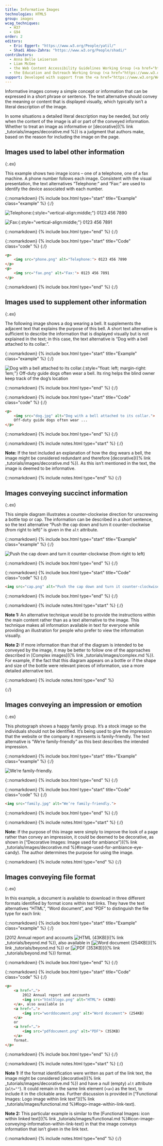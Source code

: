 ```yaml
---
title: Informative Images
technologies: HTML5
group: images
wcag_techniques:
  - H37
  - G94
order: 2
editors:
  - Eric Eggert: "https://www.w3.org/People/yatil/"
  - Shadi Abou-Zahra: "https://www.w3.org/People/shadi/"
contributors:
  - Anna Belle Leiserson
  - Liam McGee
  - the Web Content Accessibility Guidelines Working Group (<a href="https://www.w3.org/WAI/GL/">WCAG WG</a>)
  - the Education and Outreach Working Group (<a href="https://www.w3.org/WAI/EO/">EOWG</a>)
support: Developed with support from the <a href="https://www.w3.org/WAI/ACT/">WAI-ACT project</a>, co-funded by the <strong>European Commission <abbr title="Information Society Technologies">IST</abbr> Programme</strong>.
---
```


Informative images convey a simple concept or information that can be expressed in a short phrase or sentence. The text alternative should convey the meaning or content that is displayed visually, which typically isn’t a literal description of the image.

In some situations a detailed literal description may be needed, but only when the content of the image is all or part of the conveyed information. Whether to treat an image as informative or [decorative]({% link _tutorials/images/decorative.md %}) is a judgment that authors make, based on the reason for including the image on the page.

## Images used to label other information
{:.ex}

This example shows two image icons – one of a telephone, one of a fax machine. A phone number follows each image. Consistent with the visual presentation, the text alternatives “Telephone:” and “Fax:” are used to identify the device associated with each number.

{::nomarkdown}
{% include box.html type="start" title="Example" class="example" %}
{:/}

![Telephone:](../../img/phone.png){:style="vertical-align:middle;"} 0123 456 7890

![Fax:](../../img/fax.png){:style="vertical-align:middle;"} 0123 456 7891

{::nomarkdown}
{% include box.html type="end" %}
{:/}

{::nomarkdown}
{% include box.html type="start" title="Code" class="code" %}
{:/}

~~~ html
<p>
	<img src="phone.png" alt="Telephone:"> 0123 456 7890
</p>
<p>
	<img src="fax.png" alt="Fax:"> 0123 456 7891
</p>
~~~

{::nomarkdown}
{% include box.html type="end" %}
{:/}

## Images used to supplement other information
{:.ex}

The following image shows a dog wearing a bell. It supplements the adjacent text that explains the purpose of this bell. A short text alternative is sufficient to describe the information that is displayed visually but is not explained in the text; in this case, the text alternative is “Dog with a bell attached to its collar.”.

{::nomarkdown}
{% include box.html type="start" title="Example" class="example" %}
{:/}

![Dog with a bell attached to its collar.](../../img/dog.jpg){:style="float: left; margin-right: 1em;"} Off-duty guide dogs often wear a bell. Its ring helps the blind owner keep track of the dog’s location

{::nomarkdown}
{% include box.html type="end" %}
{:/}

{::nomarkdown}
{% include box.html type="start" title="Code" class="code" %}
{:/}

~~~ html
<p>
	<img src="dog.jpg" alt="Dog with a bell attached to its collar.">
	Off-duty guide dogs often wear ...
</p>
~~~

{::nomarkdown}
{% include box.html type="end" %}
{:/}

{::nomarkdown}
{% include notes.html type="start" %}
{:/}

**Note:** If the text included an explanation of how the dog wears a bell, the image might be considered redundant and therefore [decorative]({% link _tutorials/images/decorative.md %}). As this isn’t mentioned in the text, the image is deemed to be informative.

{::nomarkdown}
{% include notes.html type="end" %}
{:/}

## Images conveying succinct information
{:.ex}

This simple diagram illustrates a counter-clockwise direction for unscrewing a bottle top or cap. The information can be described in a short sentence, so the text alternative “Push the cap down and turn it counter-clockwise (from right to left)” is given in the `alt` attribute.

{::nomarkdown}
{% include box.html type="start" title="Example" class="example" %}
{:/}

<img src="../../img/counter-clockwise.jpg" alt="Push the cap down and turn it counter-clockwise (from right to left)" style="vertical-align: middle; margin-right: .5em;">

{::nomarkdown}
{% include box.html type="end" %}
{:/}

{::nomarkdown}
{% include box.html type="start" title="Code" class="code" %}
{:/}

~~~ html
<img src="cap.png" alt="Push the cap down and turn it counter-clockwise (from right to left)">
~~~

{::nomarkdown}
{% include box.html type="end" %}
{:/}

{::nomarkdown}
{% include notes.html type="start" %}
{:/}

**Note 1:** An alternative technique would be to provide the instructions within the main content rather than as a text alternative to the image. This technique makes all information available in text for everyone while providing an illustration for people who prefer to view the information visually.

**Note 2:** If more information than that of the diagram is intended to be conveyed by the image, it may be better to follow one of the approaches described in [Complex images]({% link _tutorials/images/complex.md %}). For example, if the fact that this diagram appears on a bottle or if the shape and size of the bottle were relevant pieces of information, use a more detailed alternative text.

{::nomarkdown}
{% include notes.html type="end" %}

{:/}

## Images conveying an impression or emotion
{:.ex}

This photograph shows a happy family group. It’s a stock image so the individuals should not be identified. It’s being used to give the impression that the website or the company it represents is family-friendly. The text alternative is “We’re family-friendly” as this best describes the intended impression.

{::nomarkdown}
{% include box.html type="start" title="Example" class="example" %}
{:/}

![We’re family-friendly.](../../img/family.jpg)

{::nomarkdown}
{% include box.html type="end" %}
{:/}

{::nomarkdown}
{% include box.html type="start" title="Code" class="code" %}
{:/}

~~~ html
<img src="family.jpg" alt="We’re family-friendly.">
~~~

{::nomarkdown}
{% include box.html type="end" %}
{:/}

{::nomarkdown}
{% include notes.html type="start" %}
{:/}

**Note:** If the purpose of this image were simply to improve the look of a page rather than convey an impression, it could be deemed to be decorative, as shown in [“Decorative Images: Image used for ambiance”]({% link _tutorials/images/decorative.md %}#image-used-for-ambiance-eye-candy). The author determines the purpose for using the image.

{::nomarkdown}
{% include notes.html type="end" %}
{:/}

## Images conveying file format
{:.ex}

In this example, a document is available to download in three different
formats identified by format icons within text links. They have the text
alternatives “HTML”, “Word document”, and “PDF” to distinguish the file
type for each link:

{::nomarkdown}
{% include box.html type="start" title="Example" class="example" %}
{:/}

[2012 Annual report and accounts ![HTML](../../img/html5logo.png) (43KB)]({% link _tutorials/beyond.md %}), also available in [![Word document](../../img/worddocument.png) (254KB)]({% link _tutorials/beyond.md %}) or [![PDF](../../img/pdfdocument.png) (353KB)]({% link _tutorials/beyond.md %}) format.

{::nomarkdown}
{% include box.html type="end" %}
{:/}

{::nomarkdown}
{% include box.html type="start" title="Code" class="code" %}
{:/}

~~~ html
<p>
	<a href="…">
		2012 Annual report and accounts
		<img src="html5logo.png" alt="HTML"> (43KB)
	</a>, also available in
	<a href="…">
		<img src="worddocument.png" alt="Word document"> (254KB)
	</a>
	or
	<a href="…">
		<img src="pdfdocument.png" alt="PDF"> (353KB)
	</a>
	format.
</p>
~~~

{::nomarkdown}
{% include box.html type="end" %}
{:/}

{::nomarkdown}
{% include notes.html type="start" %}
{:/}

**Note 1:** If the format identification were written as part of the link text, the image might be considered [decorative]({% link _tutorials/images/decorative.md %}) and have a null (empty) `alt` attribute (`alt=""`). It could remain in the same link element (`<a>`) as the text, to include it in the clickable area. Further discussion is provided in [“Functional Images: Logo image within link text”]({% link _tutorials/images/functional.md %}#logo-image-within-link-text).

**Note 2:** This particular example is similar to the [Functional Images: icon within linked text]({% link _tutorials/images/functional.md %}#icon-image-conveying-information-within-link-text) in that the image conveys information that isn’t given in the link text.

{::nomarkdown}
{% include notes.html type="end" %}
{:/}
